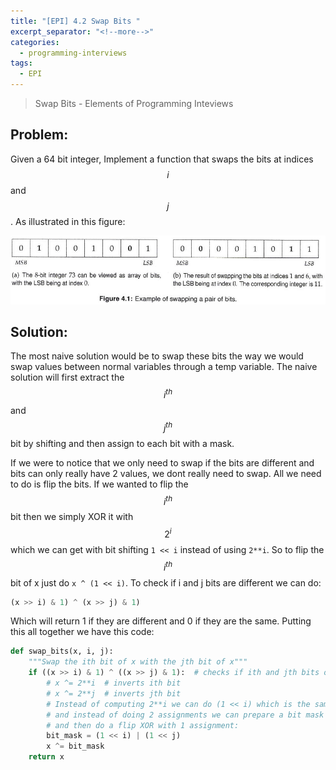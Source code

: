 ```yaml
---
title: "[EPI] 4.2 Swap Bits "
excerpt_separator: "<!--more-->"
categories:
  - programming-interviews
tags:
  - EPI 
---
```


> Swap Bits - Elements of Programming Inteviews 

<!--more-->
## **Problem**: 
Given a 64 bit integer, Implement a function that swaps the bits at indices $$i$$ and $$j$$. As illustrated in this figure:

![](/assets/images/swap-bits-example.png)

## **Solution**:
The most naive solution would be to swap these bits the way we would swap values between normal variables through a temp variable. The naive solution will first extract the $$i^{th}$$ and $$j^{th}$$ bit by shifting and then assign to each bit with a mask. 

If we were to notice that we only need to swap if the bits are different and bits can only really have 2 values, we dont really need to swap. All we need to do is flip the bits. If we wanted to flip the $$i^{th}$$ bit then we simply XOR it with $$2^i$$ which we can get with bit shifting `1 << i` instead of using `2**i`. So to flip the $$i^{th}$$ bit of x just do `x ^ (1 << i)`. To check if i and j bits are different we can do:

```python
(x >> i) & 1) ^ (x >> j) & 1)
```
Which will return 1 if they are different and 0 if they are the same. Putting this all together we have this code:

```python
def swap_bits(x, i, j):
    """Swap the ith bit of x with the jth bit of x"""
    if ((x >> i) & 1) ^ ((x >> j) & 1):  # checks if ith and jth bits of x are not same
        # x ^= 2**i  # inverts ith bit
        # x ^= 2**j  # inverts jth bit
        # Instead of computing 2**i we can do (1 << i) which is the same thing
        # and instead of doing 2 assignments we can prepare a bit mask
        # and then do a flip XOR with 1 assignment:
        bit_mask = (1 << i) | (1 << j)
        x ^= bit_mask
    return x
```


